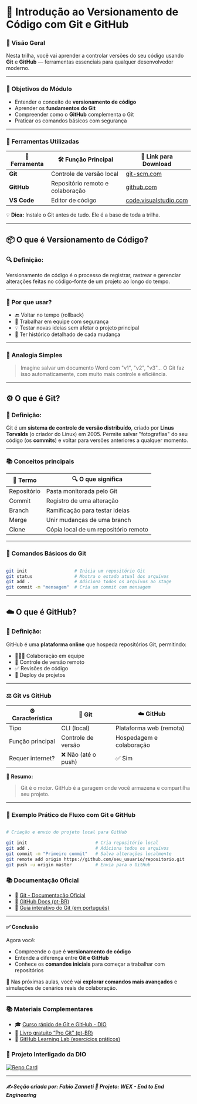 # 🔄 Introdução ao Versionamento de Código com Git e GitHub

### 🧭 Visão Geral

Nesta trilha, você vai aprender a controlar versões do seu código usando **Git** e **GitHub** — ferramentas essenciais para qualquer desenvolvedor moderno.

---

### 🎯 Objetivos do Módulo

- Entender o conceito de **versionamento de código**
- Aprender os **fundamentos do Git**
- Compreender como o **GitHub** complementa o Git
- Praticar os comandos básicos com segurança

---

### 🧰 Ferramentas Utilizadas

| 🧩 Ferramenta | 🛠️ Função Principal           | 🔗 Link para Download                       |
|---------------|-------------------------------|--------------------------------------------|
| **Git**      | Controle de versão local      | [git-scm.com](https://git-scm.com/)        |
| **GitHub**   | Repositório remoto e colaboração | [github.com](https://github.com/)       |
| **VS Code**  | Editor de código              | [code.visualstudio.com](https://code.visualstudio.com/) |

💡 **Dica:** Instale o Git antes de tudo. Ele é a base de toda a trilha.

---

## 📦 O que é Versionamento de Código?

### 🔍 Definição: 

Versionamento de código é o processo de registrar, rastrear e gerenciar alterações feitas no código-fonte de um projeto ao longo do tempo.

---

### 🧠 Por que usar?

- 🔙 Voltar no tempo (rollback)
- 👥 Trabalhar em equipe com segurança
- 💡 Testar novas ideias sem afetar o projeto principal
- 📜 Ter histórico detalhado de cada mudança


---

### 📝 Analogia Simples

> Imagine salvar um documento Word com "v1", "v2", "v3"... O Git faz isso automaticamente, com muito mais controle e eficiência.

---

## ⚙️ O que é Git?

### 🧠 Definição:

Git é um **sistema de controle de versão distribuído**, criado por **Linus Torvalds** (o criador do Linux) em 2005.
Permite salvar "fotografias" do seu código (os **commits**) e voltar para versões anteriores a qualquer momento.

---

### 📚 Conceitos principais

| 🧩 Termo      | 🔍 O que significa              |
|--------------|-------------------------------|
| Repositório  | Pasta monitorada pelo Git     |
| Commit       | Registro de uma alteração     |
| Branch       | Ramificação para testar ideias|
| Merge        | Unir mudanças de uma branch   |
| Clone        | Cópia local de um repositório remoto |


---

### 🔧 Comandos Básicos do Git

```bash

git init                  # Inicia um repositório Git
git status                # Mostra o estado atual dos arquivos
git add .                 # Adiciona todos os arquivos ao stage
git commit -m "mensagem"  # Cria um commit com mensagem

```
---

## ☁️ O que é GitHub?

### 🧠 Definição:

GitHub é uma **plataforma online** que hospeda repositórios Git, permitindo:

* 🧑‍🤝‍🧑 Colaboração em equipe
* 🔁 Controle de versão remoto
* ✅ Revisões de código
* 🚀 Deploy de projetos

---

### ⚖️ Git vs GitHub

| ⚙️ Característica | 🧠 Git             | ☁️ GitHub                |
| ----------------- | ------------------ | ------------------------ |
| Tipo              | CLI (local)        | Plataforma web (remota)  |
| Função principal  | Controle de versão | Hospedagem e colaboração |
| Requer internet?  | ❌ Não (até o push) | ✅ Sim                    |

🎯 **Resumo:**

> Git é o motor.
> GitHub é a garagem onde você armazena e compartilha seu projeto.

---

### 🚀 Exemplo Prático de Fluxo com Git e GitHub

```bash

# Criação e envio do projeto local para GitHub

git init                          # Cria repositório local
git add .                         # Adiciona todos os arquivos
git commit -m "Primeiro commit"   # Salva alterações localmente
git remote add origin https://github.com/seu_usuario/repositorio.git
git push -u origin master         # Envia para o GitHub

```
### 📚 Documentação Oficial

* 📘 [Git - Documentação Oficial](https://git-scm.com/doc)
* 📘 [GitHub Docs (pt-BR)](https://docs.github.com/pt)
* 🧪 [Guia interativo do Git (em português)](https://learngitbranching.js.org/?locale=pt_BR)

---

#### ✅ Conclusão

Agora você:

* Compreende o que é **versionamento de código**
* Entende a diferença entre **Git e GitHub**
* Conhece os **comandos iniciais** para começar a trabalhar com repositórios

🔧 Nas próximas aulas, você vai **explorar comandos mais avançados** e simulações de cenários reais de colaboração.

---

### 📚 Materiais Complementares

* 🎓 [Curso rápido de Git e GitHub - DIO](https://www.youtube.com/watch?v=UBAX-13g8OM)
* 📘 [Livro gratuito “Pro Git” (pt-BR)](https://git-scm.com/book/pt-br/v2)
* 🔁 [GitHub Learning Lab (exercícios práticos)](https://github-com.translate.goog/apps/github-learning-lab?_x_tr_sl=en&_x_tr_tl=pt&_x_tr_hl=pt&_x_tr_pto=tc)

### 📝 Projeto Interligado da DIO

[![Repo Card](https://github-readme-stats.vercel.app/api/pin/?username=digitalinnovationone&repo=dio-lab-open-source&bg_color=261d31&border_color=7a49c6&show_icons=true&icon_color=7a49c6&title_color=37ccab&text_color=FFF)](https://github.com/digitalinnovationone/dio-lab-open-source)

---

##### ✍️ **Seção criada por:** *Fabio Zanneti* 🎯 Projeto: **WEX - End to End Engineering**
